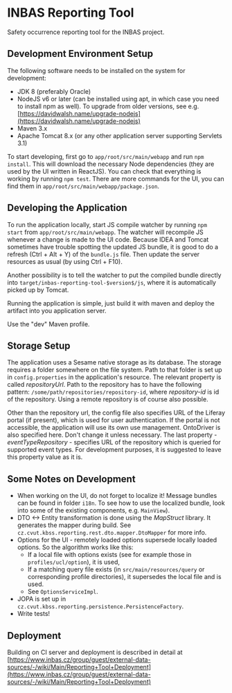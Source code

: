 # INBAS Reporting Tool

Safety occurrence reporting tool for the INBAS project.

## Development Environment Setup

The following software needs to be installed on the system for development:

- JDK 8 (preferably Oracle)
- NodeJS v6 or later (can be installed using apt, in which case you need to install npm as well). To upgrade from older versions, see e.g. [https://davidwalsh.name/upgrade-nodejs](https://davidwalsh.name/upgrade-nodejs)
- Maven 3.x
- Apache Tomcat 8.x (or any other application server supporting Servlets 3.1)

To start developing, first go to `app/root/src/main/webapp` and run `npm install`. This will download the necessary Node dependencies
(they are used by the UI written in ReactJS). You can check that everything is working by running `npm test`.
There are more commands for the UI, you can find them in `app/root/src/main/webapp/package.json`.

## Developing the Application

To run the application locally, start JS compile watcher by running `npm start` from `app/root/src/main/webapp`. The watcher will
recompile JS whenever a change is made to the UI code. Because IDEA and Tomcat sometimes have trouble spotting the updated JS bundle,
it is good to do a refresh (Ctrl + Alt + Y) of the `bundle.js` file. Then update the server resources as usual (by using Ctrl + F10).

Another possibility is to tell the watcher to put the compiled bundle directly into `target/inbas-reporting-tool-$version$/js`, where it
is automatically picked up by Tomcat.

Running the application is simple, just build it with maven and deploy the artifact into you application server.

Use the "dev" Maven profile.

## Storage Setup

The application uses a Sesame native storage as its database. The storage requires a folder somewhere on the file system. Path to that
folder is set up in `config.properties` in the application's resource. The relevant property is called _repositoryUrl_. Path to the
repository has to have the following pattern: `/some/path/repositories/repository-id`, where _repository-id_ is id of the repository.
Using a remote repository is of course also possible.

Other than the repository url, the config file also specifies URL of the Liferay portal (if present), which is used for user authentication.
If the portal is not accessible, the application will use its own use management.
OntoDriver is also specified here. Don't change it unless necessary. The last property - _eventTypeRepository_ - specifies URL of the 
repository which is queried for supported event types. For development purposes, it is suggested to leave this property value as it is.

## Some Notes on Development

- When working on the UI, do not forget to localize it! Message bundles can be found in folder `i18n`. 
    To see how to use the localized bundle, look into some of the existing components, e.g. `MainView`).
- DTO <-> Entity transformation is done using the _MapStruct_ library. It generates the mapper during build. See
    `cz.cvut.kbss.reporting.rest.dto.mapper.DtoMapper` for more info.
- Options for the UI - remotely loaded options supersede locally loaded options. So the algorithm works like this:
    - If a local file with options exists (see for example those in `profiles/ucl/option`), it is used,
    - If a matching query file exists (in `src/main/resources/query` or corresponding profile directories), it supersedes the local file and is used.
    - See `OptionsServiceImpl`.
- JOPA is set up in `cz.cvut.kbss.reporting.persistence.PersistenceFactory`.
- Write tests!

## Deployment

Building on CI server and deployment is described in detail at [https://www.inbas.cz/group/guest/external-data-sources/-/wiki/Main/Reporting+Tool+Deployment](https://www.inbas.cz/group/guest/external-data-sources/-/wiki/Main/Reporting+Tool+Deployment)
